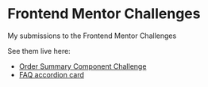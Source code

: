 # Frontend Mentor Challenges
My submissions to the Frontend Mentor Challenges
  
See them live here:
  
* [Order Summary Component Challenge](https://hopeful-snyder-de3e06.netlify.app)
* [FAQ accordion card](https://flamboyant-pasteur-986ce0.netlify.app/)
